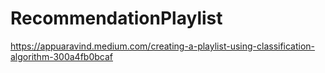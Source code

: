 # RecommendationPlaylist
https://appuaravind.medium.com/creating-a-playlist-using-classification-algorithm-300a4fb0bcaf
